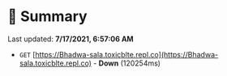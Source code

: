 # 📖 Summary
Last updated: **7/17/2021, 6:57:06 AM**

- `GET` [https://Bhadwa-sala.toxicblte.repl.co](https://Bhadwa-sala.toxicblte.repl.co) - **Down** (120254ms)
